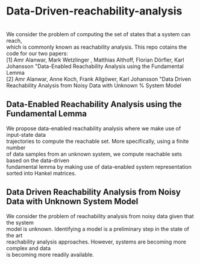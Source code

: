# Data-Driven-reachability-analysis
<br /> 
We consider the problem of computing the set of states that a system can reach, <br />
which is commonly known as reachability analysis. This repo cotains the code for our two papers:<br /> 
[1] Amr Alanwar, Mark Wetzlinger , Matthias Althoff, Florian Dörfler, Karl Johansson 
 "Data-Enabled Reachability Analysis using the Fundamental Lemma <br />
[2] Amr Alanwar, Anne Koch, Frank Allgöwer, Karl Johansson "Data Driven Reachability Analysis from Noisy Data with Unknown
% System Model <br />

## Data-Enabled Reachability Analysis using the Fundamental Lemma

We propose data-enabled reachability analysis where we make use of input-state data<br />
 trajectories to compute the reachable set. More specifically, using a finite number <br />
of data samples from an unknown system, we compute reachable sets based on the data-driven<br />
 fundamental lemma by making use of data-enabled system representation sorted into Hankel matrices.<br />


## Data Driven Reachability Analysis from Noisy Data with Unknown System Model
We consider the problem of reachability analysis from noisy data given that the system <br />
model is unknown. Identifying a model is a preliminary step in the state of the art <br />
reachability analysis approaches. However, systems are becoming more complex and data <br />
is becoming more readily available.

